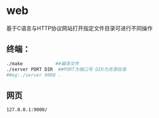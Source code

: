 # web
基于C语言与HTTP协议网站打开指定文件目录可进行不同操作

## 终端：
```bash
./make            ##编译文件
./server PORT DIR  ##PORT为端口号 DIR为资源目录
##eg:./server 9000 .
```

## 网页
`127.0.0.1:9000/`
